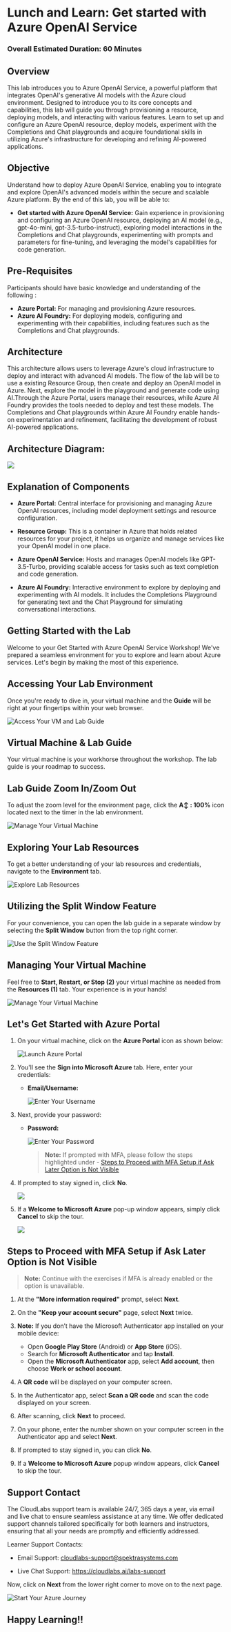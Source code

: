 # Lunch and Learn: Get started with Azure OpenAI Service

### Overall Estimated Duration: 60 Minutes

## Overview

This lab introduces you to Azure OpenAI Service, a powerful platform that integrates OpenAI's generative AI models with the Azure cloud environment. Designed to introduce you to its core concepts and capabilities, this lab will guide you through provisioning a resource, deploying models, and interacting with various features. Learn to set up and configure an Azure OpenAI resource, deploy models, experiment with the Completions and Chat playgrounds and acquire foundational skills in utilizing Azure's infrastructure for developing and refining AI-powered applications.

## Objective

Understand how to deploy Azure OpenAI Service, enabling you to integrate and explore OpenAI's advanced models within the secure and scalable Azure platform. By the end of this lab, you will be able to:

- **Get started with Azure OpenAI Service:** Gain experience in provisioning and configuring an Azure OpenAI resource, deploying an AI model (e.g., gpt-4o-mini, gpt-3.5-turbo-instruct), exploring model interactions in the Completions and Chat playgrounds, experimenting with prompts and parameters for fine-tuning, and leveraging the model's capabilities for code generation.

## Pre-Requisites

Participants should have basic knowledge and understanding of the following :

- **Azure Portal:** For managing and provisioning Azure resources.
- **Azure AI Foundry:** For deploying models, configuring and experimenting with their capabilities, including features such as the Completions and Chat playgrounds.

## Architecture

This architecture allows users to leverage Azure's cloud infrastructure to deploy and interact with advanced AI models.
The flow of the lab will be to use a existing Resource Group, then create and deploy an OpenAI model in Azure. Next, explore the model in the playground and generate code using AI.Through the Azure Portal, users manage their resources, while Azure AI Foundry provides the tools needed to deploy and test these models. The Completions and Chat playgrounds within Azure AI Foundry enable hands-on experimentation and refinement, facilitating the development of robust AI-powered applications.

## Architecture Diagram:

![](./media/lab-01-ad.png)

## Explanation of Components

- **Azure Portal:** Central interface for provisioning and managing Azure OpenAI resources, including model deployment settings and resource configuration.

- **Resource Group:** This is a container in Azure that holds related resources for your project, it helps us organize and manage services like your OpenAI model in one place.

- **Azure OpenAI Service:** Hosts and manages OpenAI models like GPT-3.5-Turbo, providing scalable access for tasks such as text completion and code generation.

- **Azure AI Foundry:** Interactive environment to explore by deploying and experimenting with AI models. It includes the Completions Playground for generating text and the Chat Playground for simulating conversational interactions.

## Getting Started with the Lab

Welcome to your Get Started with Azure OpenAI Service Workshop! We've prepared a seamless environment for you to explore and learn about Azure services. Let's begin by making the most of this experience.
 
## Accessing Your Lab Environment
 
Once you're ready to dive in, your virtual machine and the **Guide** will be right at your fingertips within your web browser.
 
![Access Your VM and Lab Guide](./media/ll1.png)

## Virtual Machine & Lab Guide
 
Your virtual machine is your workhorse throughout the workshop. The lab guide is your roadmap to success.
 
## Lab Guide Zoom In/Zoom Out

To adjust the zoom level for the environment page, click the **A↕ : 100%** icon located next to the timer in the lab environment.

   ![Manage Your Virtual Machine](./media/zoominout.png)

## Exploring Your Lab Resources
 
To get a better understanding of your lab resources and credentials, navigate to the **Environment** tab.
 
![Explore Lab Resources](./media/envtab.png)
 
## Utilizing the Split Window Feature
 
For your convenience, you can open the lab guide in a separate window by selecting the **Split Window** button from the top right corner.
 
![Use the Split Window Feature](./media/splittab.png)
 
## Managing Your Virtual Machine
 
Feel free to **Start, Restart, or Stop (2)** your virtual machine as needed from the **Resources (1)** tab. Your experience is in your hands!
 
![Manage Your Virtual Machine](./media/resourcetab.png)

## Let's Get Started with Azure Portal
 
1. On your virtual machine, click on the **Azure Portal** icon as shown below:
 
      ![Launch Azure Portal](./media/sc900-image(1).png)
    
2. You'll see the **Sign into Microsoft Azure** tab. Here, enter your credentials:
 
   - **Email/Username:** <inject key="AzureAdUserEmail"></inject>
 
       ![Enter Your Username](./media/sc900-image-1.png)
 
3. Next, provide your password:
 
   - **Password:** <inject key="AzureAdUserPassword"></inject>
 
       ![Enter Your Password](./media/sc900-image-2.png)

      > **Note:** If prompted with MFA, please follow the steps highlighted under - [Steps to Proceed with MFA Setup if Ask Later Option is Not Visible](#steps-to-proceed-with-mfa-setup-if-ask-later-option-is-not-visible)
 
4. If prompted to stay signed in,  click **No**.

   ![](./media/2025-07-08(1).png)
 
5. If a **Welcome to Microsoft Azure** pop-up window appears, simply click **Cancel** to skip the tour.

   ![](./media/2025-07-08(2).png)

## Steps to Proceed with MFA Setup if Ask Later Option is Not Visible

   > **Note:** Continue with the exercises if MFA is already enabled or the option is unavailable.

1. At the **"More information required"** prompt, select **Next**.

1. On the **"Keep your account secure"** page, select **Next** twice.

1. **Note:** If you don’t have the Microsoft Authenticator app installed on your mobile device:

   - Open **Google Play Store** (Android) or **App Store** (iOS).
   - Search for **Microsoft Authenticator** and tap **Install**.
   - Open the **Microsoft Authenticator** app, select **Add account**, then choose **Work or school account**.

1. A **QR code** will be displayed on your computer screen.

1. In the Authenticator app, select **Scan a QR code** and scan the code displayed on your screen.

1. After scanning, click **Next** to proceed.

1. On your phone, enter the number shown on your computer screen in the Authenticator app and select **Next**.
       
1. If prompted to stay signed in, you can click **No**.

1. If a **Welcome to Microsoft Azure** popup window appears, click **Cancel** to skip the tour.
 
## Support Contact

The CloudLabs support team is available 24/7, 365 days a year, via email and live chat to ensure seamless assistance at any time. We offer dedicated support channels tailored specifically for both learners and instructors, ensuring that all your needs are promptly and efficiently addressed.

Learner Support Contacts:

- Email Support: cloudlabs-support@spektrasystems.com

- Live Chat Support: https://cloudlabs.ai/labs-support

Now, click on **Next** from the lower right corner to move on to the next page.

![Start Your Azure Journey](./media/nextpage.png)

## Happy Learning!!
